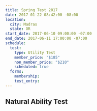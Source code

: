 ```yaml
---
title: Spring Test 2017
date: 2017-01-22 08:42:00 -08:00
location:
  city: Madras
  state: OR
start_date: 2017-06-10 09:00:00 -07:00
end_date: 2017-06-11 17:00:00 -07:00
schedule:
  test:
    type: Utility Test
    member_price: "$185"
    non_member_price: "$210"
    scheduled: true
  forms:
    membership: 
    test_entry: 
---
```


## Natural Ability Test
